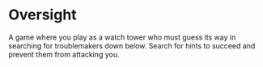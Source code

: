 # Oversight
A game where you play as a watch tower who must guess its way in searching for troublemakers down below. Search for hints to succeed and prevent them from attacking you.

